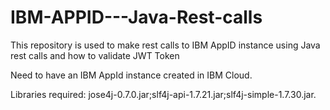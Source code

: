 # IBM-APPID---Java-Rest-calls
This repository is used to make rest calls to IBM AppID instance using Java rest calls and how to validate JWT Token

Need to have an IBM AppId instance created in IBM Cloud.

Libraries required: jose4j-0.7.0.jar;slf4j-api-1.7.21.jar;slf4j-simple-1.7.30.jar.
